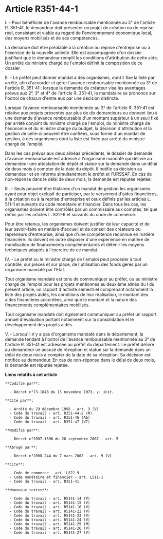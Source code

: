 # Article R351-44-1

I. - Pour bénéficier de l'avance remboursable mentionnée au 3° de l'article R. 351-41, le demandeur doit présenter un projet
de création ou de reprise réel, consistant et viable au regard de l'environnement économique local, des moyens mobilisés et
de ses compétences.

La demande doit être préalable à la création ou reprise d'entreprise ou à l'exercice de la nouvelle activité. Elle est
accompagnée d'un dossier justifiant que le demandeur remplit les conditions d'attribution de cette aide. Un arrêté du
ministre chargé de l'emploi définit la composition de ce dossier.

II. - Le préfet peut donner mandat à des organismes, dont il fixe la liste par arrêté, afin d'accorder et gérer l'avance
remboursable mentionnée au 3° de l'article R. 351-41 ; lorsque la demande du créateur vise les avantages prévus aux 2°, 3° et
4° de l'article R. 351-41, le mandataire se prononce sur l'octroi de chacun d'entre eux par une décision distincte.

Lorsque l'avance remboursable mentionnée au 3° de l'article R. 351-41 est relative aux projets présentés par plus de dix
demandeurs ou donnant lieu à une demande d'avance remboursable d'un montant supérieur à un seuil fixé par arrêté conjoint du
ministre chargé de l'emploi, du ministre chargé de l'économie et du ministre chargé du budget, la décision d'attribution et
la gestion de celle-ci peuvent être confiées, sous forme d'un mandat de gestion, à des organismes dont la liste est fixée par
arrêté du ministre chargé de l'emploi.

Dans les cas prévus aux deux alinéas précédents, le dossier de demande d'avance remboursable est adressé à l'organisme
mandaté qui délivre au demandeur une attestation de dépôt et statue sur la demande dans un délai de deux mois à compter de la
date du dépôt. Il notifie sa décision au demandeur et en informe simultanément le préfet et l'URSSAF. En cas de non-réponse
dans le délai de deux mois, la demande est réputée rejetée.

III. - Seuls peuvent être titulaires d'un mandat de gestion les organismes ayant pour objet exclusif de participer, par le
versement d'aides financières, à la création ou à la reprise d'entreprise et ceux définis par les articles L. 511-1 et
suivants du code monétaire et financier. Dans tous les cas, les organismes doivent être contrôlés par un commissaire aux
comptes, tel que défini par les articles L. 822-9 et suivants du code de commerce.

Pour être retenus, les organismes doivent justifier de leur capacité et de leur savoir-faire en matière d'accueil et de
conseil des créateurs ou repreneurs d'entreprise, ainsi que d'une compétence reconnue en matière financière. Ils doivent en
outre disposer d'une expérience en matière de mobilisation de financements complémentaires et détenir les moyens techniques
adaptés à l'exercice de ce mandat.

IV. - Le préfet ou le ministre chargé de l'emploi peut procéder à tout contrôle, sur pièces et sur place, de l'utilisation
des fonds gérés par un organisme mandaté par l'Etat.

Tout organisme mandaté est tenu de communiquer au préfet, ou au ministre chargé de l'emploi pour les projets mentionnés au
deuxième alinéa du I du présent article, un rapport d'activité semestriel comprenant notamment la liste des projets aidés,
les conditions de leur réalisation, le montant des aides financières accordées, ainsi que le montant et la nature des
financements complémentaires mobilisés.

Tout organisme mandaté doit également communiquer au préfet un rapport annuel d'évaluation portant notamment sur la
consolidation et le développement des projets aidés.

V. - Lorsqu'il n'y a pas d'organisme mandaté dans le département, la demande tendant à l'octroi de l'avance remboursable
mentionnée au 3° de l'article R. 351-41 est adressée au préfet du département. Le préfet délivre au demandeur un accusé de
réception et statue sur la demande dans un délai de deux mois à compter de la date de sa réception. Sa décision est notifiée
au demandeur. En cas de non-réponse dans le délai de deux mois, la demande est réputée rejetée.

**Liens relatifs à cet article**

	**Codifié par**:

	  - Décret n°73-1048 du 15 novembre 1973, v. init.

	**Cité par**:

	  - Arrêté du 29 décembre 1998 - art. 3 (V)
	  - Code du travail - art. R351-44-2 (M)
	  - Code du travail - art. R351-46 (Ab)
	  - Code du travail - art. R351-47 (VT)

	**Modifié par**:

	  - Décret n°2007-1396 du 28 septembre 2007 - art. 5

	**Abrogé par**:

	  - Décret n°2008-244 du 7 mars 2008 - art. 9 (V)

	**Cite**:

	  - Code de commerce - art. L822-9
	  - Code monétaire et financier - art. L511-1
	  - Code du travail - art. R351-41

	**Nouveaux textes**:

	  - Code du travail - art. R5141-14 (V)
	  - Code du travail - art. R5141-15 (V)
	  - Code du travail - art. R5141-16 (V)
	  - Code du travail - art. R5141-22 (V)
	  - Code du travail - art. R5141-23 (V)
	  - Code du travail - art. R5141-24 (V)
	  - Code du travail - art. R5141-25 (M)
	  - Code du travail - art. R5141-26 (V)
	  - Code du travail - art. R5141-27 (V)
